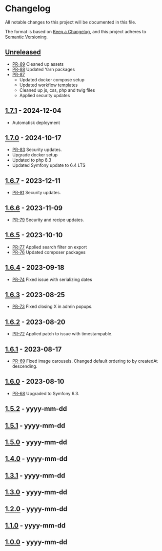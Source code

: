 # Changelog

All notable changes to this project will be documented in this file.

The format is based on [Keep a Changelog](https://keepachangelog.com/en/1.0.0/),
and this project adheres to [Semantic
Versioning](https://semver.org/spec/v2.0.0.html).

## [Unreleased]

* [PR-89](https://github.com/itk-dev/kunstdatabasen/pull/89)
  Cleaned up assets
* [PR-88](https://github.com/itk-dev/kunstdatabasen/pull/88)
  Updated Yarn packages
* [PR-87](https://github.com/itk-dev/kunstdatabasen/pull/87)
  * Updated docker compose setup
  * Updated workflow templates
  * Cleaned up js, css, php and twig files
  * Applied security updates

## [1.7.1] - 2024-12-04

* Automatisk deployment

## [1.7.0] - 2024-10-17

* [PR-83](https://github.com/itk-dev/kunstdatabasen/pull/83)
  Security updates.
* Upgrade docker setup
* Updated to php 8.3
* Updated Symfony update to 6.4 LTS

## [1.6.7] - 2023-12-11

* [PR-81](https://github.com/itk-dev/kunstdatabasen/pull/81)
  Security updates.

## [1.6.6] - 2023-11-09

* [PR-79](https://github.com/itk-dev/kunstdatabasen/pull/79)
  Security and recipe updates.

## [1.6.5] - 2023-10-10

* [PR-77](https://github.com/itk-dev/kunstdatabasen/pull/77)
  Applied search filter on export
* [PR-76](https://github.com/itk-dev/kunstdatabasen/pull/76)
  Updated composer packages

## [1.6.4] - 2023-09-18

* [PR-74](https://github.com/itk-dev/kunstdatabasen/pull/74)
  Fixed issue with serializing dates

## [1.6.3] - 2023-08-25

* [PR-73](https://github.com/itk-dev/kunstdatabasen/pull/73)
  Fixed closing X in admin popups.

## [1.6.2] - 2023-08-20

* [PR-72](https://github.com/itk-dev/kunstdatabasen/pull/72)
  Applied patch to issue with timestampable.

## [1.6.1] - 2023-08-17

* [PR-69](https://github.com/itk-dev/kunstdatabasen/pull/69)
  Fixed image carousels.
  Changed default ordering to by createdAt descending.

## [1.6.0] - 2023-08-10

* [PR-68](https://github.com/itk-dev/kunstdatabasen/pull/68)
  Upgraded to Symfony 6.3.

## [1.5.2] - yyyy-mm-dd

## [1.5.1] - yyyy-mm-dd

## [1.5.0] - yyyy-mm-dd

## [1.4.0] - yyyy-mm-dd

## [1.3.1] - yyyy-mm-dd

## [1.3.0] - yyyy-mm-dd

## [1.2.0] - yyyy-mm-dd

## [1.1.0] - yyyy-mm-dd

## [1.0.0] - yyyy-mm-dd

[Unreleased]: https://github.com/itk-dev/kunstdatabasen/compare/1.6.8...HEAD
[1.7.1]: https://github.com/itk-dev/kunstdatabasen/compare/1.7.1...1.7.1
[1.7.0]: https://github.com/itk-dev/kunstdatabasen/compare/1.6.8...1.7.0
[1.6.7]: https://github.com/itk-dev/kunstdatabasen/compare/1.6.6...1.6.7
[1.6.6]: https://github.com/itk-dev/kunstdatabasen/compare/1.6.5...1.6.6
[1.6.5]: https://github.com/itk-dev/kunstdatabasen/compare/1.6.4...1.6.5
[1.6.4]: https://github.com/itk-dev/kunstdatabasen/compare/1.6.4...1.6.3
[1.6.3]: https://github.com/itk-dev/kunstdatabasen/compare/1.6.3...1.6.2
[1.6.2]: https://github.com/itk-dev/kunstdatabasen/compare/1.6.2...1.6.1
[1.6.1]: https://github.com/itk-dev/kunstdatabasen/compare/1.6.1...1.6.0
[1.6.0]: https://github.com/itk-dev/kunstdatabasen/compare/1.5.2...1.6.0
[1.5.2]: https://github.com/itk-dev/kunstdatabasen/compare/1.5.1...1.5.2
[1.5.1]: https://github.com/itk-dev/kunstdatabasen/compare/1.5.0...1.5.1
[1.5.0]: https://github.com/itk-dev/kunstdatabasen/compare/1.4.0...1.5.0
[1.4.0]: https://github.com/itk-dev/kunstdatabasen/compare/1.3.1...1.4.0
[1.3.1]: https://github.com/itk-dev/kunstdatabasen/compare/1.3.0...1.3.1
[1.3.0]: https://github.com/itk-dev/kunstdatabasen/compare/1.2.0...1.3.0
[1.2.0]: https://github.com/itk-dev/kunstdatabasen/compare/1.1.0...1.2.0
[1.1.0]: https://github.com/itk-dev/kunstdatabasen/compare/1.0.0...1.1.0
[1.0.0]: https://github.com/itk-dev/kunstdatabasen/releases/tag/1.0.0

